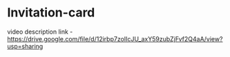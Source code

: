 # Invitation-card
video description link - https://drive.google.com/file/d/12irbp7zoIIcJU_axY59zubZjFvf2Q4aA/view?usp=sharing
